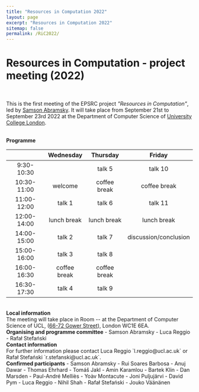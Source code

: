 ```yaml
---
title: "Resources in Computation 2022"
layout: page
excerpt: "Resources in Computation 2022"
sitemap: false
permalink: /RiC2022/
---
```


# Resources in Computation - project meeting (2022)

<br>

This is the first meeting of the EPSRC project _"Resources in Computation"_, led by [Samson Abramsky](http://www0.cs.ucl.ac.uk/people/S.Abramsky.html). It will take place from September 21st to September 23rd 2022 at the Department of Computer Science of [University College London](https://www.ucl.ac.uk/).

<br>
<b>Programme</b> <br />

|             | **Wednesday** | **Thursday** | **Friday**            |
|:-----------:|:-------------:|:------------:|:---------------------:|
| 9:30-10:30  |               | talk 5       | talk 10               |
| 10:30-11:00 | welcome       | coffee break | coffee break          |
| 11:00-12:00 | talk 1        | talk 6       | talk 11               |
| 12:00-14:00 | lunch break   | lunch break  | lunch break           |
| 14:00-15:00 | talk 2        | talk 7       | discussion/conclusion |
| 15:00-16:00 | talk 3        | talk 8       |                       |
| 16:00-16:30 | coffee break  | coffee break |                       |
| 16:30-17:30 | talk 4        | talk 9       |                       |


<br>
<b>Local information</b> <br /> The meeting will take place in Room -- at the Department of Computer Science of UCL, (<a href="http://www.ucl.ac.uk/maps/66-72-gower-street">66-72 Gower Street</a>), London WC1E 6EA. 

<br>
<b>Organising and programme committee</b>
- Samson Abramsky
- Luca Reggio
- Rafał Stefański

<br>
<b>Contact information</b> <br /> For further information please contact Luca Reggio `l.reggio@ucl.ac.uk` or Rafał Stefański `r.stefanski@ucl.ac.uk`.

<br>
<b>Confirmed participants</b>
- Samson Abramsky
- Rui Soares Barbosa
- Anuj Dawar
- Thomas Ehrhard
- Tomáš Jakl
- Amin Karamlou
- Bartek Klin
- Dan Marsden
- Paul-André Melliès
- Yoàv Montacute
- Joni Puljujärvi
- David Pym
- Luca Reggio
- Nihil Shah
- Rafał Stefański
- Jouko Väänänen




<br>